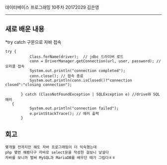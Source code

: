 데이터베이스 프로그래밍 10주차 20172029 김은영 
* * *

## 새로 배운 내용

*try catch 구문으로 자바 접속
 ```
 try { 
			Class.forName(driver);	// jdbc 드라이버 로드	
			conn = DriverManager.getConnection(url, user, password); // 오라클 접속
			System.out.println("connection completed");
			conn.close(); // 접속 종료
			System.out.println(conn.isClosed()?"connection closed":"closing connection");
			
		} catch (ClassNotFoundException | SQLException e) //drive와 SQL에러
    {
			System.out.println("connection failed");
			e.printStackTrace(); // 에러 출력
		} 
```
 
## 회고
 ```
몇개월 전까지만 해도 자바 프로그래밍이 더 익숙했는데
php 몇번 해봤다구 자바로 select문을 작성한 걸보니 낯설다
자바를 보니까 벌써 MySQL과 MariaDB를 배우던 때가 그립다ㅎㅎ
```
